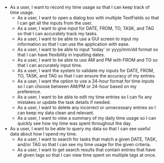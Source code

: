 * As a user, I want to record my time usage so that I can keep track of time usage.
    * As a user, I want to open a dialog box with multiple TextFields so that I can get all the inputs from the user.
    * As a user, I want to give input for DATE, FROM, TO, TASK, and TAG so that I can accurately track my tasks.
    * As a user, I want to be able to use a GUI screen to input my information so that I can use the application with ease.
    * As a user, I want to be able to input 'today' or yyyy/mm/dd format so that I can have flexibility in inputting dates.
    * As a user, I want to be able to use AM and PM with FROM and TO so that I can accurately input time.
    * As a user, I want the system to validate my inputs for DATE, FROM, TO, TASK, and TAG so that I can ensure the accuracy of my entries.
    * As a user, I want the option to use a 24-hour format for time inputs so I can choose between AM/PM or 24-hour based on my preference.
    * As a user, I want to be able to edit my time entries so I can fix any mistakes or update the task details if needed.
    * As a user, I want to delete any incorrect or unnecessary entries so I can keep my data clean and relevant.
    * As a user, I want to view a summary of my daily time usage so I can quickly see how my time was spent throughout the day.
* As a user, I want to be able to query my data so that I can see useful data about how I spend my time.
    * As a user, I want to search for tasks that match a given DATE, TASK, and/or TAG so that I can see my time usage for the given criteria.
    * As a user, I want to get search results that contain entries that have all given tags so that I can view time spent on multiple tags at once.